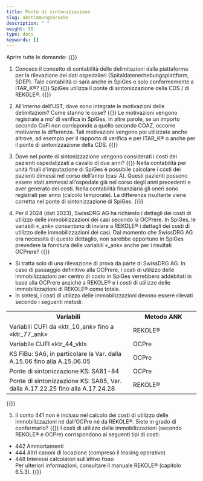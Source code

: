 ```yaml
---
title: Ponte di sintonizzazione  
slug: abstimmungsbrucke
description: " "
weight: 50
type: docs
keywords: []
---
```


Aprire tutte le domande: {{<collapsibleGroupCommand groupId="abstimmungsbrucke">}}

1. Conosco il concetto di contabilità delle delimitazioni dalla piattaforma per la rilevazione dei dati ospedalieri (Spitaldatenerhebungsplattform, SDEP). Tale contabilità ci sarà anche in SpiGes o solo conformemente a ITAR_K®?
{{<collapsibleBlock groupId="abstimmungsbrucke">}}
SpiGes utilizza il ponte di sintonizzazione della CDS / di REKOLE®.
{{</collapsibleBlock>}}

2. All’interno dell’UST, dove sono integrate le motivazioni delle delimitazioni? Come stanno le cose?
{{<collapsibleBlock groupId="abstimmungsbrucke">}}
Le motivazioni vengono registrate a mo’ di verifica in SpiGes. In altre parole, se un importo secondo CoFi non corrisponde a quello secondo COAZ, occorre motivarne la differenza. Tali motivazioni vengono poi utilizzate anche altrove, ad esempio per il rapporto di verifica e per ITAR_K® o anche per il ponte di sintonizzazione della CDS.
{{</collapsibleBlock>}}

3. Dove nel ponte di sintonizzazione vengono considerati i costi dei pazienti ospedalizzati a cavallo di due anni?
{{<collapsibleBlock groupId="abstimmungsbrucke">}}
Nella contabilità per unità finali d’imputazione di SpiGes è possibile calcolare i costi dei pazienti dimessi nel corso dell’anno (casi A). Questi pazienti possono essere stati ammessi all’ospedale già nel corso degli anni precedenti e aver generato dei costi. Nella contabilità finanziaria gli oneri sono registrati per anno (calcolo temporale). La differenza risultante viene corretta nel ponte di sintonizzazione di SpiGes.
{{</collapsibleBlock>}}

4. Per il 2024 (dati 2023), SwissDRG AG ha richiesto i dettagli dei costi di utilizzo delle immobilizzazioni dei casi secondo la OCPrere. In SpiGes, le variabili «_ank» consentono di inviare a REKOLE® i dettagli dei costi di utilizzo delle immobilizzazioni dei casi. Dal momento che SwissDRG AG ora necessita di questo dettaglio, non sarebbe opportuno in SpiGes prevedere la fornitura delle variabili «_ank» anche per i risultati OCPrere? 
{{<collapsibleBlock groupId="abstimmungsbrucke">}}
- Si tratta solo di una rilevazione di prova da parte di SwissDRG AG. In caso di passaggio definitivo alla OCPrere, i costi di utilizzo delle immobilizzazioni per centro di costo in SpiGes verrebbero addebitati in base alla OCPrere anziché a REKOLE® e i costi di utilizzo delle immobilizzazioni di REKOLE® come totale. 
- In sintesi, i costi di utilizzo delle immobilizzazioni devono essere rilevati secondo i seguenti metodi:
<table class="w-100">
  <tr>
    <th style="width:65%"> Variabili </div></th>
    <th> Metodo ANK </th>
  </tr>
  <tr>
    <td> Variabili CUFI da «ktr_10_ank» fino a «ktr_77_ank» </td>
    <td> REKOLE® </td>
  </tr>
  <tr>
    <td> Variabile CUFI «ktr_44_vkl» </td>
    <td> OCPre </td>
  </tr>
  <tr>
    <td> KS FiBu: SA6, in particolare la Var. dalla A.15.06 fino alla A.15.06.05
 </td>
    <td> OCPre </td>
  </tr>
  <tr>
    <td> Ponte di sintonizzazione KS: SA81-84
 </td>
    <td> OCPre </td>
  </tr>
  <tr>
    <td> Ponte di sintonizzazione KS: SA85, Var. dalla A.17.22.25 fino alla A.17.24.28
 </td>
    <td> REKOLE® </td>
  </tr>
</table>
{{</collapsibleBlock>}}

5. Il conto 441 non è incluso nel calcolo dei costi di utilizzo delle immobilizzazioni né dall’OCPre né da REKOLE®. Siete in grado di confermarlo?
{{<collapsibleBlock groupId="abstimmungsbrucke">}}
I costi di utilizzo delle immobilizzazioni (secondo REKOLE® e OCPre) corrispondono ai seguenti tipi di costi:       
- 442 Ammortamenti      
- 444 Altri canoni di locazione (compreso il leasing operativo)       
- 448 Interessi calcolatori sull’attivo fisso       
Per ulteriori informazioni, consultare il manuale REKOLE® (capitolo 6.5.3).
{{</collapsibleBlock>}}

